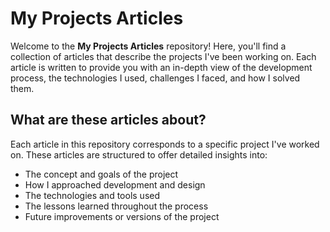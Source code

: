 # My Projects Articles

Welcome to the **My Projects Articles** repository! Here, you'll find a collection of articles that describe the projects I've been working on. Each article is written to provide you with an in-depth view of the development process, the technologies I used, challenges I faced, and how I solved them.

## What are these articles about?

Each article in this repository corresponds to a specific project I've worked on. These articles are structured to offer detailed insights into:
- The concept and goals of the project
- How I approached development and design
- The technologies and tools used
- The lessons learned throughout the process
- Future improvements or versions of the project
